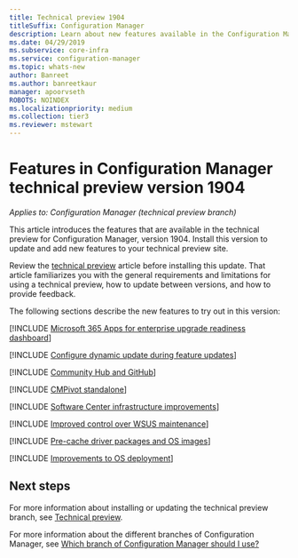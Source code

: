 ```yaml
---
title: Technical preview 1904
titleSuffix: Configuration Manager
description: Learn about new features available in the Configuration Manager technical preview branch version 1904.
ms.date: 04/29/2019
ms.subservice: core-infra
ms.service: configuration-manager
ms.topic: whats-new
author: Banreet
ms.author: banreetkaur
manager: apoorvseth
ROBOTS: NOINDEX
ms.localizationpriority: medium
ms.collection: tier3
ms.reviewer: mstewart
---
```


# Features in Configuration Manager technical preview version 1904

*Applies to: Configuration Manager (technical preview branch)*

This article introduces the features that are available in the technical preview for Configuration Manager, version 1904. Install this version to update and add new features to your technical preview site.

Review the [technical preview](../technical-preview.md) article before installing this update. That article familiarizes you with the general requirements and limitations for using a technical preview, how to update between versions, and how to provide feedback.

The following sections describe the new features to try out in this version:

<!-- [!INCLUDE [Example feature name](includes/1903/1234567.md)] -->

[!INCLUDE [Microsoft 365 Apps for enterprise upgrade readiness dashboard](includes/1904/4021125.md)]

[!INCLUDE [Configure dynamic update during feature updates](includes/1904/4062619.md)]

[!INCLUDE [Community Hub and GitHub](includes/1904/3555935.md)]
<!-- 3555935,3555936 -->

[!INCLUDE [CMPivot standalone](includes/1904/3555890.md)]

[!INCLUDE [Software Center infrastructure improvements](includes/1904/3555950.md)]

[!INCLUDE [Improved control over WSUS maintenance](includes/1904/4110109.md)]

[!INCLUDE [Pre-cache driver packages and OS images](includes/1904/4224642.md)]

[!INCLUDE [Improvements to OS deployment](includes/1904/2839943.md)]
<!-- 2839943,4447680 -->


<!-- ## Known issues -->

<!-- [!INCLUDE [Client health dashboard](includes/1903/known-issue-health.md)] -->

## Next steps

For more information about installing or updating the technical preview branch, see [Technical preview](../technical-preview.md).

For more information about the different branches of Configuration Manager, see [Which branch of Configuration Manager should I use?](../../understand/which-branch-should-i-use.md)
